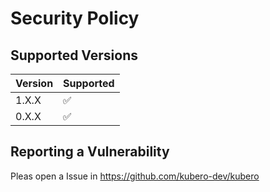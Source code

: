 # Security Policy

## Supported Versions

| Version | Supported          |
| ------- | ------------------ |
| 1.X.X   | :white_check_mark: |
| 0.X.X   | :white_check_mark: |

## Reporting a Vulnerability

Pleas open a Issue in https://github.com/kubero-dev/kubero
